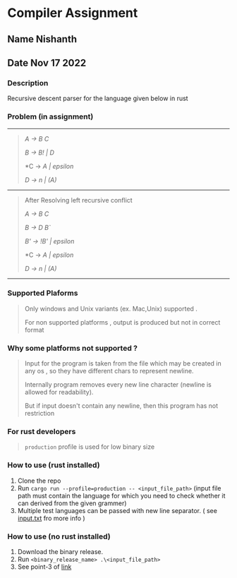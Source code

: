 # Compiler Assignment 

## **Name** Nishanth 
## **Date** Nov 17 2022

### Description 
Recursive descent parser for the language given below in rust

### Problem (in assignment)
-----
> *A  -> B C*
> 
> *B  -> B! | D*
> 
> *C  -> *A | epsilon*
> 
> *D  -> n  | (A)*
----
> After Resolving left recursive conflict 
> 
> *A  -> B C*
> 
> *B  -> D B`*
> 
> 
> *B' -> !B' | epsilon*
> 
> *C  -> *A | epsilon*
> 
> *D  -> n  | (A)*
----

### Supported Plaforms
> Only windows and Unix variants (ex. Mac,Unix) supported .
>
> For non supported platforms , output is produced but not in correct format 

### Why some platforms not supported ?
> Input for the program is taken from the file which may be created in any os , so they have different chars to represent newline.
>
> Internally program removes every new line character (newline is allowed for readability).
>
> But if input doesn't contain any newline, then this program has not restriction

### For rust developers
> `production` profile is used for low binary size

### How to use (rust installed)
1. Clone the repo
2. Run `cargo run --profile=production -- <input_file_path>` (input file path must contain the language for which you need to check whether it can derived from the given grammer)
3. Multiple test languages can be passed with new line separator. ( see [input.txt](https://github.com/Nish60220110anth/RecursiveDesParser/blob/main/input.txt) fro more info )

### How to use (no rust installed)
1. Download the binary release.
2. Run `<binary_release_name> .\<input_file_path>`
3. See point-3 of [link](#how-to-use-rust-installed)
